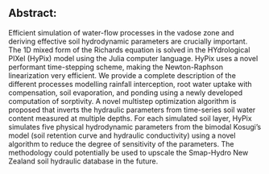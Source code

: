## Abstract: 

Efficient simulation of water-flow processes in the vadose zone and deriving effective soil hydrodynamic parameters are crucially important. The 1D mixed form of the Richards equation is solved in the HYdrological PIXel (HyPix) model using the Julia computer language. HyPix uses a novel performant time-stepping scheme, making the Newton-Raphson linearization very efficient. We provide a complete description of the different processes modelling rainfall interception, root water uptake with compensation, soil evaporation, and ponding using a newly developed computation of sorptivity. A novel multistep optimization algorithm is proposed that inverts the hydraulic parameters from time-series soil water content measured at multiple depths. For each simulated soil layer, HyPix simulates five physical hydrodynamic parameters from the bimodal Kosugi’s model (soil retention curve and hydraulic conductivity) using a novel algorithm to reduce the degree of sensitivity of the parameters. The methodology could potentially be used to upscale the Smap-Hydro New Zealand soil hydraulic database in the future. 
